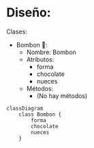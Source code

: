 # Diseño:

Clases:
- Bombon 🧆:
    - Nombre: Bombon
    - Atributos:
        - forma
        - chocolate
        - nueces
    - Métodos:
        - (No hay métodos)
```mermaid
classDiagram
    class Bombon {
        forma
        chocolate
        nueces
    }
```

